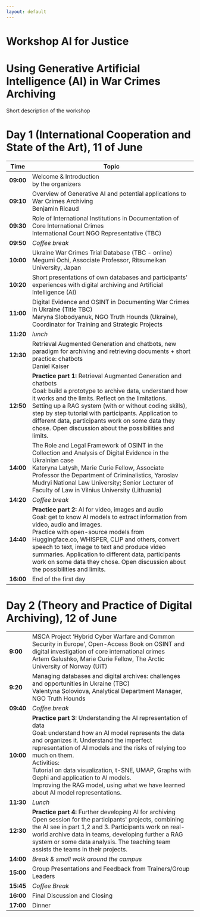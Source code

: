 ```yaml
---
layout: default
---
```


# Workshop AI for Justice
# Using Generative Artificial Intelligence (AI) in War Crimes Archiving

Short description of the workshop

# Day 1 (International Cooperation and State of the Art), 11 of June

| Time | Topic |
| --- | ----------- |
|**09:00** |Welcome & Introduction <br> by the organizers| 
|**09:10** |Overview of Generative AI and potential applications to War Crimes Archiving<br>Benjamin Ricaud|
|**09:30** | Role of International Institutions in Documentation of Core International Crimes<br>International Court NGO Representative (TBC)|
|**09:50**| *Coffee break*|
|**10:00**| Ukraine War Crimes Trial Database (TBC - online)<br>Megumi Ochi, Associate Professor, Ritsumeikan University, Japan |　　
|**10:20** | Short presentations of own databases and participants’ experiences with digital archiving and Artificial Intelligence (AI)|
|**11:00**| Digital Evidence and OSINT in Documenting War Crimes in Ukraine (Title TBC)<br>Maryna Slobodyanuk, NGO Truth Hounds (Ukraine), Coordinator for Training and Strategic Projects |
|**11:20**| *lunch*|
|**12:30**| Retrieval Augmented Generation and chatbots, new paradigm for archiving and retrieving documents + short practice: chatbots<br>Daniel Kaiser|
|**12:50**| **Practice part 1:** Retrieval Augmented Generation and chatbots<br>Goal: build a prototype to archive data, understand how it works and the limits. Reflect on the limitations.<br>Setting up a RAG system (with or without coding skills), step by step tutorial with participants. Application to different data, participants work on some data they chose. Open discussion about the possibilities and limits.|
|**14:00**| The Role and Legal Framework of OSINT in the Collection and Analysis of Digital Evidence in the Ukrainian case<br>Kateryna Latysh, Marie Curie Fellow, Associate Professor the Department of Criminalistics, Yaroslav Mudryi National Law University; Senior Lecturer of Faculty of Law in Vilnius University (Lithuania)|
|**14:20**| *Coffee break*|
|**14:40**| **Practice part 2:** AI for video, images and audio<br>Goal: get to know AI models to extract information from video, audio and images.<br>Practice with open-source models from Huggingface.co, WHISPER, CLIP and others, convert speech to text, image to text and produce video summaries. Application to different data, participants work on some data they chose. Open discussion about the possibilities and limits.|
|**16:00**| End of the first day|


# Day 2 (Theory and Practice of Digital Archiving), 12 of June

| | |
|-----|------|
|**9:00**| MSCA Project ‘Hybrid Cyber Warfare and Common Security in Europe’, Open-Access Book on OSINT and digital investigation of core international crimes <br>Artem Galushko, Marie Curie Fellow, The Arctic University of Norway (UiT)|
|**9:20**| Managing databases and digital archives: challenges and opportunities in Ukraine (TBC)<br> Valentyna Soloviova, Analytical Department Manager, NGO Truth Hounds |
|**09:40**| *Coffee break*| 
|**10:00**| **Practice part 3:** Understanding the AI representation of data<br>Goal: understand how an AI model represents the data and organizes it. Understand the imperfect representation of AI models and the risks of relying too much on them.<br>Activities:<br>Tutorial on data visualization, t-SNE, UMAP, Graphs with Gephi and application to AI models.<br>Improving the RAG model, using what we have learned about AI model representations.|
|**11:30**|*Lunch*|    
|**12:30**|   **Practice part 4:** Further developing AI for archiving<br>Open session for the participants' projects, combining the AI see in part 1,2 and 3. Participants work on real-world archive data in teams, developing further a RAG system or some data analysis. The teaching team assists the teams in their projects.
|**14:00**| *Break & small walk around the campus*|                                                  
|**15:00**| Group Presentations and Feedback from Trainers/Group Leaders|     
|**15:45**| *Coffee Break*|
|**16:00**|   Final Discussion and Closing  |
|**17:00**| Dinner| 
